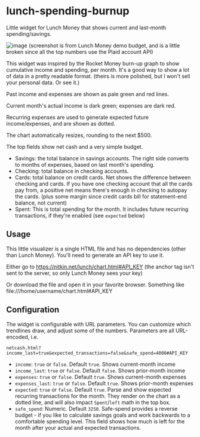 # lunch-spending-burnup
Little widget for Lunch Money that shows current and last-month spending/savings.

![image](https://github.com/user-attachments/assets/2e7ee8fb-b7a1-4da0-b195-c4e689e6816e)
(screenshot is from Lunch Money demo budget, and is a little broken since all the top numbers use the Plaid account API)

This widget was inspired by the Rocket Money burn-up graph to show cumulative income
and spending, per month. It's a good way to show a lot of data in a pretty readable format.
(theirs is more polished, but I won't sell your personal data. Or see it.)

Past income and expenses are shown as pale green and red lines.

Current month's actual income is dark green; expenses are dark red.

Recurring expenses are used to generate expected future income/expenses,
and are shown as dotted.

The chart automatically resizes, rounding to the next $500.

The top fields show net cash and a very simple budget.
 - Savings: the total balance in savings accounts. The right side
   converts to months of expenses, based on last month's spending.
 - Checking: total balance in checking accounts.
 - Cards: total balance on credit cards. Net shows the difference
   between checking and cards. If you have one checking
   account that all the cards pay from, a positive net means there's
   enough in checking to autopay the cards.
   (plus some margin since credit cards bill for statement-end
   balance, not current)
 - Spent: This is total spending for the month. It includes future
   recurring transactions, if they're enabled (see `expected` below)

## Usage
This little visualizer is a single HTML file and
has no dependencies (other than Lunch Money).
You'll need to generate an API key to use it.

Either go to https://nitkin.net/lunch/chart.html#API_KEY
(the anchor tag isn't sent to the server, so only Lunch Money sees your key)

Or download the file and open it in your favorite browser. Something like
file:///home/username/chart.html#API_KEY

## Configuration
The widget is configurable with URL parameters. You can customize which trendlines draw,
and adjust some of the numbers. Parameters are all URL-encoded, i.e.

`netcash.html?income_last=true&expected_transactions=false&safe_spend=4000#API_KEY`

 - `income`: `true` or `false`. Default `true`. Shows current-month income
 - `income_last`: `true` or `false`. Default `false`. Shows prior-month income
 - `expenses`: `true` or `false`. Default `true`. Shows current-month expenses
 - `expenses_last`: `true` or `false`. Default `true`. Shows prior-month expenses
 - `expected`: `true` or `false`. Default `true`. Parse and show expected
        recurring transactions for the month. They render on the chart as a dotted line,
        and will also impact `Spent`/`left` math in the top box.
 - `safe_spend`: Numeric. Default `3250`. Safe-spend provides a reverse budget -
        if you like to calculate savings goals and work backwards to
        a comfortable spending level. This field shows how much is left
        for the month after your actual and expected transactions.

